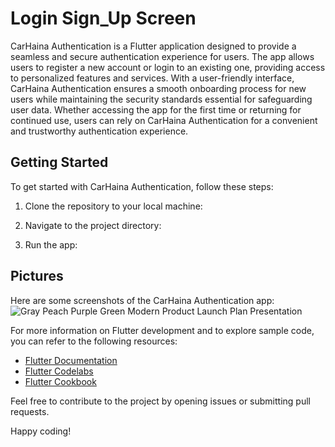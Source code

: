 # Login Sign_Up Screen

CarHaina Authentication is a Flutter application designed to provide a seamless and secure authentication experience for users. The app allows users to register a new account or login to an existing one, providing access to personalized features and services. With a user-friendly interface, CarHaina Authentication ensures a smooth onboarding process for new users while maintaining the security standards essential for safeguarding user data. Whether accessing the app for the first time or returning for continued use, users can rely on CarHaina Authentication for a convenient and trustworthy authentication experience.

## Getting Started

To get started with CarHaina Authentication, follow these steps:

1. Clone the repository to your local machine:

2. Navigate to the project directory:

3. Run the app:

## Pictures

Here are some screenshots of the CarHaina Authentication app:
![Gray Peach Purple Green Modern Product Launch Plan Presentation](https://github.com/FahadFarooq40/Login_Sign_Up-Screen/assets/104043766/e20da579-a6e4-493e-b7fc-a18736b7f1ff)


For more information on Flutter development and to explore sample code, you can refer to the following resources:

- [Flutter Documentation](https://docs.flutter.dev/)
- [Flutter Codelabs](https://docs.flutter.dev/get-started/codelab)
- [Flutter Cookbook](https://docs.flutter.dev/cookbook)

Feel free to contribute to the project by opening issues or submitting pull requests.

Happy coding!
